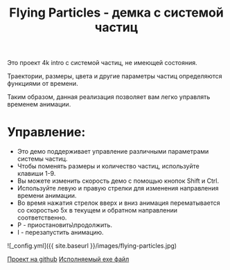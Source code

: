 ﻿---
layout: post
title: Flying Particles - демка с системой частиц
---

 Это проект 4k intro с системой частиц, не имеющей состояния.
 
 Траектории, размеры, цвета и другие параметры частиц определяются функциями от времени.
 
 Таким образом, данная реализация позволяет вам легко управлять временем анимации.
 
 
# Управление:

- Это демо поддерживает управление различными параметрами системы частиц.
- Чтобы поменять размеры и количество частиц, используйте клавиши 1-9.
- Вы можете изменить скорость демо с помощью кнопок Shift и Ctrl.
- Используйте левую и правую стрелки для изменения направления времени анимации.
- Во время нажатия стрелок вверх и вниз анимация перематывается со скоростью 5x в текущем и обратном направлении соответственно.
- P - приостановить\продолжить.
- I - перезапустить анимацию.

![_config.yml]({{ site.baseurl }}/images/flying-particles.jpg)


[Проект на github](https://github.com/gammaker/flying-particles/)
[Исполняемый exe файл](https://github.com/gammaker/flying-particles/blob/master/exe/FlyingParticles.exe?raw=true)
